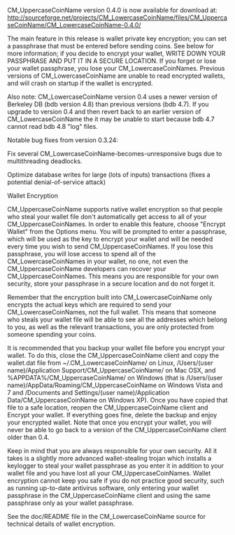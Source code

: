 CM_UppercaseCoinName version 0.4.0 is now available for download at:
http://sourceforge.net/projects/CM_LowercaseCoinName/files/CM_UppercaseCoinName/CM_LowercaseCoinName-0.4.0/

The main feature in this release is wallet private key encryption;
you can set a passphrase that must be entered before sending coins.
See below for more information; if you decide to encrypt your wallet,
WRITE DOWN YOUR PASSPHRASE AND PUT IT IN A SECURE LOCATION. If you
forget or lose your wallet passphrase, you lose your CM_LowercaseCoinNames.
Previous versions of CM_LowercaseCoinName are unable to read encrypted wallets,
and will crash on startup if the wallet is encrypted.

Also note: CM_LowercaseCoinName version 0.4 uses a newer version of Berkeley DB
(bdb version 4.8) than previous versions (bdb 4.7). If you upgrade
to version 0.4 and then revert back to an earlier version of CM_LowercaseCoinName
the it may be unable to start because bdb 4.7 cannot read bdb 4.8
"log" files.


Notable bug fixes from version 0.3.24:

Fix several CM_LowercaseCoinName-becomes-unresponsive bugs due to multithreading
deadlocks.

Optimize database writes for large (lots of inputs) transactions
(fixes a potential denial-of-service attack)


Wallet Encryption

CM_UppercaseCoinName supports native wallet encryption so that people who steal your
wallet file don't automatically get access to all of your CM_UppercaseCoinNames.
In order to enable this feature, choose "Encrypt Wallet" from the
Options menu.  You will be prompted to enter a passphrase, which
will be used as the key to encrypt your wallet and will be needed
every time you wish to send CM_UppercaseCoinNames.  If you lose this passphrase,
you will lose access to spend all of the CM_LowercaseCoinNames in your wallet,
no one, not even the CM_UppercaseCoinName developers can recover your CM_UppercaseCoinNames.
This means you are responsible for your own security, store your
passphrase in a secure location and do not forget it.

Remember that the encryption built into CM_LowercaseCoinName only encrypts the
actual keys which are required to send your CM_LowercaseCoinNames, not the full
wallet.  This means that someone who steals your wallet file will
be able to see all the addresses which belong to you, as well as the
relevant transactions, you are only protected from someone spending
your coins.

It is recommended that you backup your wallet file before you
encrypt your wallet.  To do this, close the CM_UppercaseCoinName client and
copy the wallet.dat file from ~/.CM_LowercaseCoinName/ on Linux, /Users/(user
name)/Application Support/CM_UppercaseCoinName/ on Mac OSX, and %APPDATA%/CM_UppercaseCoinName/
on Windows (that is /Users/(user name)/AppData/Roaming/CM_UppercaseCoinName on
Windows Vista and 7 and /Documents and Settings/(user name)/Application
Data/CM_UppercaseCoinName on Windows XP).  Once you have copied that file to a
safe location, reopen the CM_UppercaseCoinName client and Encrypt your wallet.
If everything goes fine, delete the backup and enjoy your encrypted
wallet.  Note that once you encrypt your wallet, you will never be
able to go back to a version of the CM_UppercaseCoinName client older than 0.4.

Keep in mind that you are always responsible for your own security.
All it takes is a slightly more advanced wallet-stealing trojan which
installs a keylogger to steal your wallet passphrase as you enter it
in addition to your wallet file and you have lost all your CM_UppercaseCoinNames.
Wallet encryption cannot keep you safe if you do not practice
good security, such as running up-to-date antivirus software, only
entering your wallet passphrase in the CM_UppercaseCoinName client and using the
same passphrase only as your wallet passphrase.

See the doc/README file in the CM_LowercaseCoinName source for technical details
of wallet encryption.
